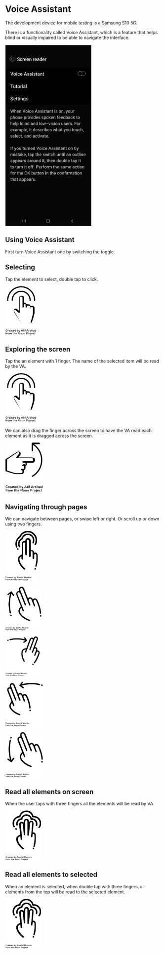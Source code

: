 # Voice Assistant

The development device for mobile testing is a Samsung S10 5G.

There is a functionality called Voice Assistant, which is a feature that helps blind or visually impaired to be able to navigate the interface.

![voice_assistant](images/voice_assistant.png)

## Using Voice Assistant

First turn Voice Assistant one by switching the toggle.

## Selecting

Tap the element to select, double tap to click.

![one_finger_tap](images/one_finger_tap.png)

## Exploring the screen

Tap the an element with 1 finger. The name of the selected item will be read by the VA.

![one_finger_tap](images/one_finger_tap.png)

We can also drag the finger across the screen to have the VA read each element as it is dragged across the screen.

![one_finger_slide_up](images/one_finger_slide_up.png)

## Navigating through pages

We can navigate between pages, or swipe left or right. Or scroll up or down using two fingers.

![two_finger_tap](images/two_finger_tap.png)

![two_finger_slide_up](images/two_finger_slide_up.png)

![two_finger_slide_right](images/two_finger_slide_right.png)

![two_finger_slide_left](images/two_finger_slide_left.png)

![two_finger_slide_down](images/two_finger_slide_down.png)

## Read all elements on screen

When the user taps with three fingers all the elements will be read by VA.

![three_finger_tap](images/three_finger_tap.png)

## Read all elements to selected

When an element is selected, when double tap with three fingers, all elements from the top will be read to the selected element.

![three_finger_tap](images/three_finger_tap.png)